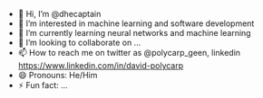 - 👋 Hi, I’m @dhecaptain
- 👀 I’m interested in machine learning and software development
- 🌱 I’m currently learning neural networks and machine learning
- 💞️ I’m looking to collaborate on ...
- 📫 How to reach me on twitter as @polycarp_geen, linkedin https://www.linkedin.com/in/david-polycarp
- 😄 Pronouns: He/Him
- ⚡ Fun fact: ...

<!---
dhecaptain/dhecaptain is a ✨ special ✨ repository because its `README.md` (this file) appears on your GitHub profile.
You can click the Preview link to take a look at your changes.
--->
